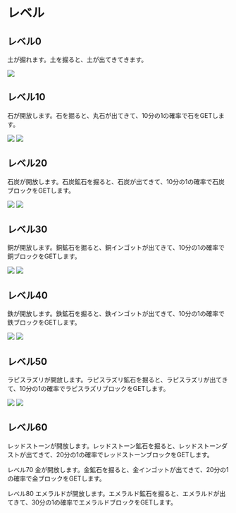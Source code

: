 # レベル
## レベル0
土が掘れます。土を掘ると、土が出てきてきます。

![](https://github.com/Mojang/bedrock-samples/blob/main/resource_pack/textures/blocks/dirt.png)
## レベル10 
石が開放します。石を掘ると、丸石が出てきて、10分の1の確率で石をGETします。

![](https://github.com/Mojang/bedrock-samples/blob/main/resource_pack/textures/blocks/cobblestone.png) ![](https://github.com/Mojang/bedrock-samples/blob/main/resource_pack/textures/blocks/stone.png)
## レベル20
石炭が開放します。石炭鉱石を掘ると、石炭が出てきて、10分の1の確率で石炭ブロックをGETします。

![](https://github.com/Mojang/bedrock-samples/blob/main/resource_pack/textures/items/coal.png) ![](https://github.com/Mojang/bedrock-samples/blob/main/resource_pack/textures/blocks/coal_block.png)
## レベル30
銅が開放します。銅鉱石を掘ると、銅インゴットが出てきて、10分の1の確率で銅ブロックをGETします。

![](https://github.com/Mojang/bedrock-samples/blob/main/resource_pack/textures/items/copper_ingot.png) ![](https://github.com/Mojang/bedrock-samples/blob/main/resource_pack/textures/blocks/copper_block.png)
## レベル40
鉄が開放します。鉄鉱石を掘ると、鉄インゴットが出てきて、10分の1の確率で鉄ブロックをGETします。

![](https://github.com/Mojang/bedrock-samples/blob/main/resource_pack/textures/items/iron_ingot.png) ![](https://github.com/Mojang/bedrock-samples/blob/main/resource_pack/textures/blocks/iron_block.png)
## レベル50
ラピスラズリが開放します。ラピスラズリ鉱石を掘ると、ラピスラズリが出てきて、10分の1の確率でラピスラズリブロックをGETします。

![](https://github.com/Mojang/bedrock-samples/blob/main/resource_pack/textures/items/lapis_lazuli.png) ![](https://github.com/Mojang/bedrock-samples/blob/main/resource_pack/textures/blocks/lapis_block.png)
## レベル60
レッドストーンが開放します。レッドストーン鉱石を掘ると、レッドストーンダストが出てきて、20分の1の確率でレッドストーンブロックをGETします。



レベル70
金が開放します。金鉱石を掘ると、金インゴットが出てきて、20分の1の確率で金ブロックをGETします。



レベル80
エメラルドが開放します。エメラルド鉱石を掘ると、エメラルドが出てきて、30分の1の確率でエメラルドブロックをGETします。
